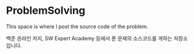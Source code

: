 # ProblemSolving

This space is where I post the source code of the problem.

백준 온라인 저지, SW Expert Academy 등에서 푼 문제의 소스코드를 게하는 저장소입니다.
